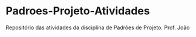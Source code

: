 # Padroes-Projeto-Atividades
Repositório das atividades da disciplina de Padrões de Projeto. Prof. João
